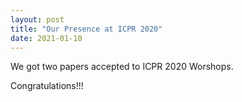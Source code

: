 ```yaml
---
layout: post
title: "Our Presence at ICPR 2020"
date: 2021-01-10
---
```


We got two papers accepted to ICPR 2020 Worshops. 

Congratulations!!!

